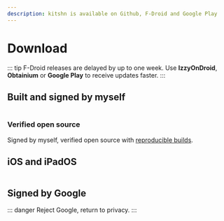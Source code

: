 ```yaml
---
description: kitshn is available on Github, F-Droid and Google Play
---
```


<script setup>
import badge from "./components/badge.vue"
import { ref, onMounted } from 'vue'

const gh = ref([])

onMounted(async () => {
  const ghres = await fetch('https://api.github.com/repos/aimok04/kitshn/releases')
  gh.value = await ghres.json()
  
  if(gh.value[0]?.name === "nightly") gh.value.shift()
})
</script>

# Download <Badge style="margin-top: 14px" type="tip" :text="gh?.[0]?.name || '...'" />

::: tip
F-Droid releases are delayed by up to one week. Use **IzzyOnDroid**, **Obtainium** or **Google Play** to receive updates faster.
:::

## Built and signed by myself
<div style="display: flex; flex-direction: row; flex-wrap: wrap">
    <badge src="izzyondroid" label="IzzyOnDroid" link="https://android.izzysoft.de/repo/apk/de.kitshn.android" />
    <badge src="obtainium" label="Obtainium" link="obtainium://add/github.com/aimok04/kitshn" />
    <badge src="github" label="GitHub" link="https://github.com/aimok04/kitshn/releases" />
</div>

### Verified open source
Signed by myself, verified open source with [reproducible builds](https://f-droid.org/docs/Reproducible_Builds/).

<badge src="fdroid" label="F-Droid" link="https://f-droid.org/de/packages/de.kitshn.android/" />

## iOS and iPadOS
<div style="display: flex; flex-direction: row; flex-wrap: wrap">
  <badge src="apple" label="App Store" link="https://apps.apple.com/us/app/kitshn-for-tandoor/id6740168361" />
</div>

## Signed by Google
::: danger
Reject Google, return to privacy.
:::

<badge src="google_play" label="Google Play" link="https://play.google.com/store/apps/details?id=de.kitshn.android" />